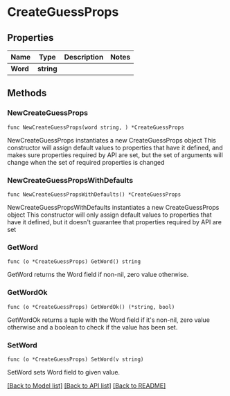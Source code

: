 # CreateGuessProps

## Properties

Name | Type | Description | Notes
------------ | ------------- | ------------- | -------------
**Word** | **string** |  | 

## Methods

### NewCreateGuessProps

`func NewCreateGuessProps(word string, ) *CreateGuessProps`

NewCreateGuessProps instantiates a new CreateGuessProps object
This constructor will assign default values to properties that have it defined,
and makes sure properties required by API are set, but the set of arguments
will change when the set of required properties is changed

### NewCreateGuessPropsWithDefaults

`func NewCreateGuessPropsWithDefaults() *CreateGuessProps`

NewCreateGuessPropsWithDefaults instantiates a new CreateGuessProps object
This constructor will only assign default values to properties that have it defined,
but it doesn't guarantee that properties required by API are set

### GetWord

`func (o *CreateGuessProps) GetWord() string`

GetWord returns the Word field if non-nil, zero value otherwise.

### GetWordOk

`func (o *CreateGuessProps) GetWordOk() (*string, bool)`

GetWordOk returns a tuple with the Word field if it's non-nil, zero value otherwise
and a boolean to check if the value has been set.

### SetWord

`func (o *CreateGuessProps) SetWord(v string)`

SetWord sets Word field to given value.



[[Back to Model list]](../README.md#documentation-for-models) [[Back to API list]](../README.md#documentation-for-api-endpoints) [[Back to README]](../README.md)


